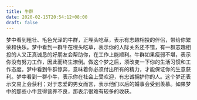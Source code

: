 ```yaml
---
title: 牛群
date: 2020-02-15T20:54:12+08:00
draft: false
---
```


梦中看到粗壮、毛色光泽的牛群，正埋头吃草，表示有志趣相投的伴侣，带给你繁荣和快乐。梦中看到一群牛在埋头吃草，表示你的人际关系还不错，有一群志趣相投的人又正真诚恳的好朋友会帮助你，在工作上能顺利。牛群如果瘦弱不堪，表示你没有努力工作，因此而终生潦倒。做这个梦之后，须改变一下你的生活习惯和工作态度。梦中看到牛群惊奔，意味着你必须付出所有的精力，才能保证你的生意获利。梦中看到一群小牛，表示你在社会上受欢迎，有忠诚拥护你的人。这个梦还表示交易上会获利；对于恋爱的男女而言，表示他们以后的婚事会受到羡慕。如果梦中的那些小牛显得营养不良，那表示很难有较多的收获。